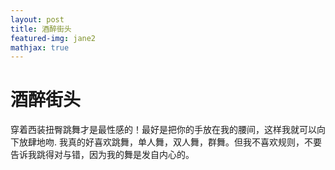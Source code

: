 ```yaml
---
layout: post
title: 酒醉街头
featured-img: jane2
mathjax: true
---
```


# 酒醉街头

穿着西装扭臀跳舞才是最性感的！最好是把你的手放在我的腰间，这样我就可以向下放肆地吻. 我真的好喜欢跳舞，单人舞，双人舞，群舞。但我不喜欢规则，不要告诉我跳得对与错，因为我的舞是发自内心的。 